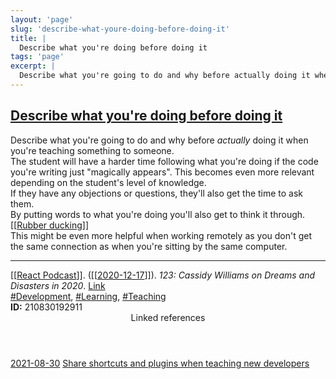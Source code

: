 ```yaml
---
layout: 'page'
slug: 'describe-what-youre-doing-before-doing-it'
title: |
  Describe what you're doing before doing it
tags: 'page'
excerpt: |
  Describe what you're going to do and why before actually doing it when you're teaching something to someone.
---
```


<h2 class="text-3xl font-semibold mb-4"><a class="rounded-sm focus:outline-none focus:ring-2 focus:ring-offset-2 dark:focus:ring-offset-gray-900 dark:focus:ring-pink-400 focus:ring-pink-700" href="/pages/describe-what-youre-doing-before-doing-it">Describe what you're doing before doing it</a></h2>

<div class="space-y-3">
<div class="element-block ml-0"><div class="flex-1">Describe what you're going to do and why before <em>actually</em> doing it when you're teaching something to someone.</div></div>

<div class="element-block ml-0"><div class="flex-1">The student will have a harder time following what you're doing if the code you're writing just "magically appears". This becomes even more relevant depending on the student's level of knowledge.</div></div>

<div class="element-block ml-4"><div class="flex-1">If they have any objections or questions, they'll also get the time to ask them.</div></div>



<div class="element-block ml-0"><div class="flex-1">By putting words to what you're doing you'll also get to think it through. <a class="text-teal-700 dark:text-teal-400 rounded-sm group focus:outline-none focus:ring-2 focus:ring-offset-2 dark:focus:ring-offset-gray-900 dark:focus:ring-pink-400 focus:ring-pink-700" href="/pages/rubber-ducking"><span class="text-gray-300 dark:text-gray-500 group-hover:text-teal-900">[[</span>Rubber ducking<span class="text-gray-300 dark:text-gray-500 group-hover:text-teal-900">]]</span></a></div></div>

<div class="element-block ml-0"><div class="flex-1">This might be even more helpful when working remotely as you don't get the same connection as when you're sitting by the same computer.</div></div>

<hr class="border-gray-700 !my-5" />

<div class="element-block ml-0"><div class="flex-1"><a class="text-teal-700 dark:text-teal-400 rounded-sm group focus:outline-none focus:ring-2 focus:ring-offset-2 dark:focus:ring-offset-gray-900 dark:focus:ring-pink-400 focus:ring-pink-700" href="/pages/react-podcast"><span class="text-gray-300 dark:text-gray-500 group-hover:text-teal-900">[[</span>React Podcast<span class="text-gray-300 dark:text-gray-500 group-hover:text-teal-900">]]</span></a>. (<a class="text-teal-700 dark:text-teal-400 rounded-sm group focus:outline-none focus:ring-2 focus:ring-offset-2 dark:focus:ring-offset-gray-900 dark:focus:ring-pink-400 focus:ring-pink-700" href="/journals/2020-12-17"><span class="text-gray-300 dark:text-gray-500 group-hover:text-teal-900">[[</span>2020-12-17<span class="text-gray-300 dark:text-gray-500 group-hover:text-teal-900">]]</span></a>). <em>123: Cassidy Williams on Dreams and Disasters in 2020</em>. <a class="text-indigo-600 dark:text-indigo-400 rounded-sm focus:outline-none focus:ring-2 focus:ring-offset-2 dark:focus:ring-offset-gray-900 dark:focus:ring-pink-400 focus:ring-pink-700" href="https://spec.fm/podcasts/reactpodcast/XHRPTLZZ" target="_blank" rel="noopener noreferrer">Link</a></div></div>

<div class="element-block ml-0"><div class="flex-1"><a class="dark:text-gray-400 text-gray-500" href="/pages/development">#Development</a>, <a class="dark:text-gray-400 text-gray-500" href="/pages/learning">#Learning</a>, <a class="dark:text-gray-400 text-gray-500" href="/pages/teaching">#Teaching</a></div></div>

<div class="element-block ml-0"><div class="flex-1"><strong class="text-rose-600 dark:text-rose-400">ID:</strong> 210830192911</div></div>
</div>


<section class="mt-8 space-y-2">
<header class="text-gray-500 dark:text-gray-400">Linked references</header>
<a class="block bg-gray-100 dark:bg-gray-800 p-4 rounded text-teal-700 dark:text-teal-400 focus:outline-none focus:ring-2 focus:ring-offset-2 dark:focus:ring-offset-gray-900 focus:ring-teal-700 dark:focus:ring-teal-400 hover:ring-2 hover:ring-offset-2 dark:hover:ring-offset-gray-900 dark:hover:ring-teal-400 hover:ring-teal-700" href="/journals/2021-08-30">2021-08-30</a>
<a class="block bg-gray-100 dark:bg-gray-800 p-4 rounded text-teal-700 dark:text-teal-400 focus:outline-none focus:ring-2 focus:ring-offset-2 dark:focus:ring-offset-gray-900 focus:ring-teal-700 dark:focus:ring-teal-400 hover:ring-2 hover:ring-offset-2 dark:hover:ring-offset-gray-900 dark:hover:ring-teal-400 hover:ring-teal-700" href="/pages/share-shortcuts-and-plugins-when-teaching-new-developers">Share shortcuts and plugins when teaching new developers</a>
  </section>
